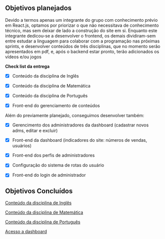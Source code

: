## Objetivos planejados

Devido a termos apenas um integrante do grupo com conhecimento prévio em React.js, optamos por priorizar o que não necessitava de conhecimento técnico, mas sem deixar de lado a construção do site em si.
Enquanto este integrante dedicou-se a desenvolver o frontend, os demais dividiram-sem entre estudar a linguagem para colaborar com a programação nas próximas sprints, e desenvolver conteúdos de três disciplinas, que no momento serão apresentados em pdf, e, após o backend estar pronto, terão adicionados os vídeos e/ou jogos

**Check list da entrega**

- [x] Conteúdo da disciplina de Inglês
- [x] Conteúdo da disciplina de Matemática
- [x] Conteúdo da disciplina de Português
- [x] Front-end do gerenciamento de conteúdos


Além do previamente planejado, conseguimos desenvolver também:

- [x] Gerencimento dos administradores da dashboard (cadastrar novos adms, editar e excluir)
- [x] Front-end da dashboard (indicadores do site: números de vendas, usuários)
- [x] Front-end dos perfis de administradores
- [x] Configuração do sistema de rotas do usuário
- [x] Front-end do login de administrador



## Objetivos Concluídos

[Conteúdo da disciplina de Inglês](https://github.com/PI-Grupo-3/prot-tipo/tree/master/Conte%C3%BAdo%20das%20Disciplinas/Ingl%C3%AAs)

[Conteúdo da disciplina de Matemática](https://github.com/PI-Grupo-3/prot-tipo/tree/master/Conte%C3%BAdo%20das%20Disciplinas/Matem%C3%A1tica)

[Conteúdo da disciplina de Português](https://github.com/PI-Grupo-3/prot-tipo/tree/master/Conte%C3%BAdo%20das%20Disciplinas/Portugu%C3%AAs)

[Acesso a dashboard](https://painel-escholar.netlify.app/)




